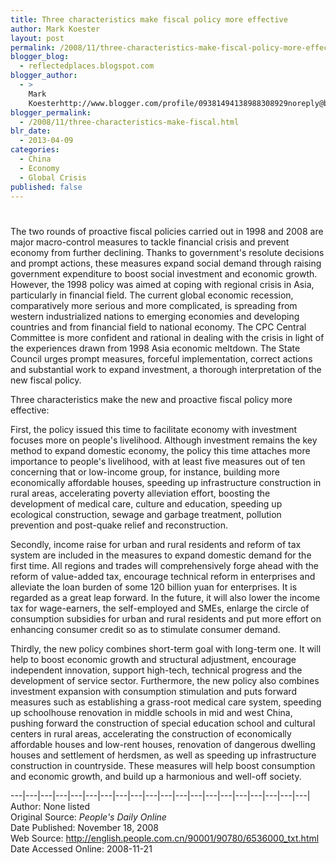```yaml
---
title: Three characteristics make fiscal policy more effective
author: Mark Koester
layout: post
permalink: /2008/11/three-characteristics-make-fiscal-policy-more-effective.html
blogger_blog:
  - reflectedplaces.blogspot.com
blogger_author:
  - >
    Mark
    Koesterhttp://www.blogger.com/profile/09381494138988308929noreply@blogger.com
blogger_permalink:
  - /2008/11/three-characteristics-make-fiscal.html
blr_date:
  - 2013-04-09
categories:
  - China
  - Economy
  - Global Crisis
published: false
---
```

# 

The two rounds of proactive fiscal policies carried out in 1998 and 2008 are major macro-control measures to tackle financial crisis and prevent economy from further declining. Thanks to government's resolute decisions and prompt actions, these measures expand social demand through raising government expenditure to boost social investment and economic growth. However, the 1998 policy was aimed at coping with regional crisis in Asia, particularly in financial field. The current global economic recession, comparatively more serious and more complicated, is spreading from western industrialized nations to emerging economies and developing countries and from financial field to national economy. 
The CPC Central Committee is more confident and rational in dealing with the crisis in light of the experiences drawn from 1998 Asia economic meltdown. The State Council urges prompt measures, forceful implementation, correct actions and substantial work to expand investment, a thorough interpretation of the new fiscal policy.

Three characteristics make the new and proactive fiscal policy more effective:

First, the policy issued this time to facilitate economy with investment focuses more on people's livelihood. Although investment remains the key method to expand domestic economy, the policy this time attaches more importance to people's livelihood, with at least five measures out of ten concerning that or low-income group, for instance, building more economically affordable houses, speeding up infrastructure construction in rural areas, accelerating poverty alleviation effort, boosting the development of medical care, culture and education, speeding up ecological construction, sewage and garbage treatment, pollution prevention and post-quake relief and reconstruction.

Secondly, income raise for urban and rural residents and reform of tax system are included in the measures to expand domestic demand for the first time. All regions and trades will comprehensively forge ahead with the reform of value-added tax, encourage technical reform in enterprises and alleviate the loan burden of some 120 billion yuan for enterprises. It is regarded as a great leap forward. In the future, it will also lower the income tax for wage-earners, the self-employed and SMEs, enlarge the circle of consumption subsidies for urban and rural residents and put more effort on enhancing consumer credit so as to stimulate consumer demand.

Thirdly, the new policy combines short-term goal with long-term one. It will help to boost economic growth and structural adjustment, encourage independent innovation, support high-tech, technical progress and the development of service sector. Furthermore, the new policy also combines investment expansion with consumption stimulation and puts forward measures such as establishing a grass-root medical care system, speeding up schoolhouse renovation in middle schools in mid and west China, pushing forward the construction of special education school and cultural centers in rural areas, accelerating the construction of economically affordable houses and low-rent houses, renovation of dangerous dwelling houses and settlement of herdsmen, as well as speeding up infrastructure construction in countryside. These measures will help boost consumption and economic growth, and build up a harmonious and well-off society.

\---|\---|\---|\---|\---|\---|\---|\---|\---|\---|\---|\---|\---|\---|\---|\---|\---|\---|\---|\---|  
Author: None listed  
Original Source: *People's Daily Online*  
Date Published: November 18, 2008  
Web Source: http://english.people.com.cn/90001/90780/6536000_txt.html  
Date Accessed Online: 2008-11-21